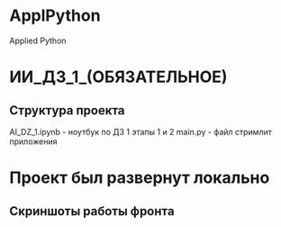 # ApplPython
Applied Python

# ИИ_ДЗ_1_(ОБЯЗАТЕЛЬНОЕ)

## Структура проекта
AI_DZ_1.ipynb - ноутбук по ДЗ 1 этапы 1 и 2
main.py - файл стримлит приложения

# Проект был развернут локально
## Скриншоты работы фронта
